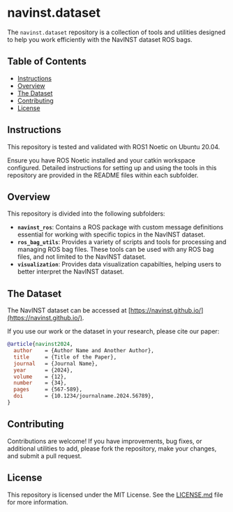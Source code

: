 # navinst.dataset

The `navinst.dataset` repository is a collection of tools and utilities designed to help you work efficiently with the NavINST dataset ROS bags. 


## Table of Contents
- [Instructions](#instructions)
- [Overview](#overview)
- [The Dataset](#the-dataset)
- [Contributing](#contributing)
- [License](#license)


## Instructions

This repository is tested and validated with ROS1 Noetic on Ubuntu 20.04.

Ensure you have ROS Noetic installed and your catkin workspace configured. Detailed instructions for setting up and using the tools in this repository are provided in the README files within each subfolder.

## Overview
This repository is divided into the following subfolders:
- **`navinst_ros`**: Contains a ROS package with custom message definitions essential for working with specific topics in the NavINST dataset.
- **`ros_bag_utils`**: Provides a variety of scripts and tools for processing and managing ROS bag files. These tools can be used with any ROS bag files, and not limited to the NavINST dataset.
- **`visualization`**: Provides data visualization capabilties, helping users to better interpret the NavINST dataset.


## The Dataset

The NavINST dataset can be accessed at [https://navinst.github.io/](https://navinst.github.io/).

If you use our work or the dataset in your research, please cite our paper:

```bibtex
@article{navinst2024,
  author    = {Author Name and Another Author},
  title     = {Title of the Paper},
  journal   = {Journal Name},
  year      = {2024},
  volume    = {12},
  number    = {34},
  pages     = {567-589},
  doi       = {10.1234/journalname.2024.56789},
}
```


## Contributing
Contributions are welcome! If you have improvements, bug fixes, or additional utilities to add, please fork the repository, make your changes, and submit a pull request.

## License

This repository is licensed under the MIT License. See the [LICENSE.md](./LICENSE.md) file for more information.
